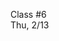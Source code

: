 <div class="lecture2">

<div class="column_date">
<p markdown="block">

Class #6 <br>
Thu, 2/13

</p>
</div>
<div class="column_materials">
<p markdown="block">



</p>
</div>

<div class="column_assign">
<p markdown="block">



</p>
</div>

</div>


